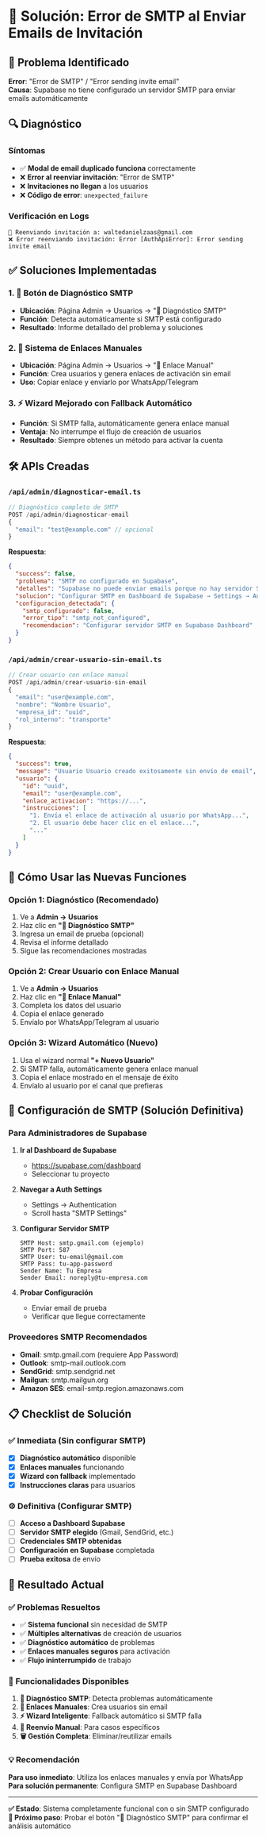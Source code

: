 # 🚨 Solución: Error de SMTP al Enviar Emails de Invitación

## 🐛 Problema Identificado
**Error**: "Error de SMTP" / "Error sending invite email"  
**Causa**: Supabase no tiene configurado un servidor SMTP para enviar emails automáticamente

## 🔍 Diagnóstico

### Síntomas
- ✅ **Modal de email duplicado funciona** correctamente
- ❌ **Error al reenviar invitación**: "Error de SMTP"
- ❌ **Invitaciones no llegan** a los usuarios
- ❌ **Código de error**: `unexpected_failure`

### Verificación en Logs
```
🔄 Reenviando invitación a: waltedanielzaas@gmail.com
❌ Error reenviando invitación: Error [AuthApiError]: Error sending invite email
```

## ✅ Soluciones Implementadas

### 1. **🔬 Botón de Diagnóstico SMTP**
- **Ubicación**: Página Admin → Usuarios → "🔬 Diagnóstico SMTP"
- **Función**: Detecta automáticamente si SMTP está configurado
- **Resultado**: Informe detallado del problema y soluciones

### 2. **🔗 Sistema de Enlaces Manuales** 
- **Ubicación**: Página Admin → Usuarios → "🔗 Enlace Manual"
- **Función**: Crea usuarios y genera enlaces de activación sin email
- **Uso**: Copiar enlace y enviarlo por WhatsApp/Telegram

### 3. **⚡ Wizard Mejorado con Fallback Automático**
- **Función**: Si SMTP falla, automáticamente genera enlace manual
- **Ventaja**: No interrumpe el flujo de creación de usuarios
- **Resultado**: Siempre obtenes un método para activar la cuenta

## 🛠️ APIs Creadas

### `/api/admin/diagnosticar-email.ts`
```typescript
// Diagnóstico completo de SMTP
POST /api/admin/diagnosticar-email
{
  "email": "test@example.com" // opcional
}
```

**Respuesta**:
```json
{
  "success": false,
  "problema": "SMTP no configurado en Supabase",
  "detalles": "Supabase no puede enviar emails porque no hay servidor SMTP configurado",
  "solucion": "Configurar SMTP en Dashboard de Supabase → Settings → Auth → SMTP Settings",
  "configuracion_detectada": {
    "smtp_configurado": false,
    "error_tipo": "smtp_not_configured",
    "recomendacion": "Configurar servidor SMTP en Supabase Dashboard"
  }
}
```

### `/api/admin/crear-usuario-sin-email.ts`
```typescript
// Crear usuario con enlace manual
POST /api/admin/crear-usuario-sin-email
{
  "email": "user@example.com",
  "nombre": "Nombre Usuario",
  "empresa_id": "uuid",
  "rol_interno": "transporte"
}
```

**Respuesta**:
```json
{
  "success": true,
  "message": "Usuario Usuario creado exitosamente sin envío de email",
  "usuario": {
    "id": "uuid",
    "email": "user@example.com",
    "enlace_activacion": "https://...",
    "instrucciones": [
      "1. Envía el enlace de activación al usuario por WhatsApp...",
      "2. El usuario debe hacer clic en el enlace...",
      "..."
    ]
  }
}
```

## 🎯 Cómo Usar las Nuevas Funciones

### Opción 1: Diagnóstico (Recomendado)
1. Ve a **Admin → Usuarios**
2. Haz clic en **"🔬 Diagnóstico SMTP"**
3. Ingresa un email de prueba (opcional)
4. Revisa el informe detallado
5. Sigue las recomendaciones mostradas

### Opción 2: Crear Usuario con Enlace Manual
1. Ve a **Admin → Usuarios**
2. Haz clic en **"🔗 Enlace Manual"** 
3. Completa los datos del usuario
4. Copia el enlace generado
5. Envíalo por WhatsApp/Telegram al usuario

### Opción 3: Wizard Automático (Nuevo)
1. Usa el wizard normal **"+ Nuevo Usuario"**
2. Si SMTP falla, automáticamente genera enlace manual
3. Copia el enlace mostrado en el mensaje de éxito
4. Envíalo al usuario por el canal que prefieras

## 🔧 Configuración de SMTP (Solución Definitiva)

### Para Administradores de Supabase
1. **Ir al Dashboard de Supabase**
   - https://supabase.com/dashboard
   - Seleccionar tu proyecto

2. **Navegar a Auth Settings**
   - Settings → Authentication
   - Scroll hasta "SMTP Settings"

3. **Configurar Servidor SMTP**
   ```
   SMTP Host: smtp.gmail.com (ejemplo)
   SMTP Port: 587
   SMTP User: tu-email@gmail.com
   SMTP Pass: tu-app-password
   Sender Name: Tu Empresa
   Sender Email: noreply@tu-empresa.com
   ```

4. **Probar Configuración**
   - Enviar email de prueba
   - Verificar que llegue correctamente

### Proveedores SMTP Recomendados
- **Gmail**: smtp.gmail.com (requiere App Password)
- **Outlook**: smtp-mail.outlook.com
- **SendGrid**: smtp.sendgrid.net
- **Mailgun**: smtp.mailgun.org
- **Amazon SES**: email-smtp.region.amazonaws.com

## 📋 Checklist de Solución

### ✅ Inmediata (Sin configurar SMTP)
- [x] **Diagnóstico automático** disponible
- [x] **Enlaces manuales** funcionando
- [x] **Wizard con fallback** implementado
- [x] **Instrucciones claras** para usuarios

### ⚙️ Definitiva (Configurar SMTP)
- [ ] **Acceso a Dashboard Supabase** 
- [ ] **Servidor SMTP elegido** (Gmail, SendGrid, etc.)
- [ ] **Credenciales SMTP obtenidas**
- [ ] **Configuración en Supabase** completada
- [ ] **Prueba exitosa** de envío

## 🎉 Resultado Actual

### ✅ Problemas Resueltos
- ✅ **Sistema funcional** sin necesidad de SMTP
- ✅ **Múltiples alternativas** de creación de usuarios
- ✅ **Diagnóstico automático** de problemas
- ✅ **Enlaces manuales seguros** para activación
- ✅ **Flujo ininterrumpido** de trabajo

### 🚀 Funcionalidades Disponibles
1. **🔬 Diagnóstico SMTP**: Detecta problemas automáticamente
2. **🔗 Enlaces Manuales**: Crea usuarios sin email
3. **⚡ Wizard Inteligente**: Fallback automático si SMTP falla
4. **📧 Reenvío Manual**: Para casos específicos
5. **🗑️ Gestión Completa**: Eliminar/reutilizar emails

### 💡 Recomendación
**Para uso inmediato**: Utiliza los enlaces manuales y envía por WhatsApp  
**Para solución permanente**: Configura SMTP en Supabase Dashboard

---

**✅ Estado**: Sistema completamente funcional con o sin SMTP configurado  
**🎯 Próximo paso**: Probar el botón "🔬 Diagnóstico SMTP" para confirmar el análisis automático
